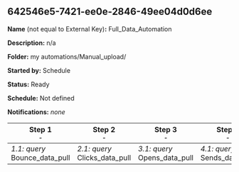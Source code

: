 ## 642546e5-7421-ee0e-2846-49ee04d0d6ee

**Name** (not equal to External Key)**:** Full_Data_Automation

**Description:** n/a

**Folder:** my automations/Manual_upload/

**Started by:** Schedule

**Status:** Ready

**Schedule:** Not defined

**Notifications:** _none_


| Step 1<br>_<small>-</small>_ | Step 2<br>_<small>-</small>_ | Step 3<br>_<small>-</small>_ | Step 4<br>_<small>-</small>_ | Step 5<br>_<small>-</small>_ | Step 6<br>_<small>-</small>_ |
| --- | --- | --- | --- | --- | --- |
| _1.1: query_<br>Bounce_data_pull | _2.1: query_<br>Clicks_data_pull | _3.1: query_<br>Opens_data_pull | _4.1: query_<br>Sends_data_pull | _5.1: query_<br>SubscribersList_Data_pull | _6.1: query_<br>Survey_results_data_pull |
